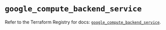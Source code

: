 # `google_compute_backend_service`

Refer to the Terraform Registry for docs: [`google_compute_backend_service`](https://registry.terraform.io/providers/hashicorp/google/5.26.0/docs/resources/compute_backend_service).
